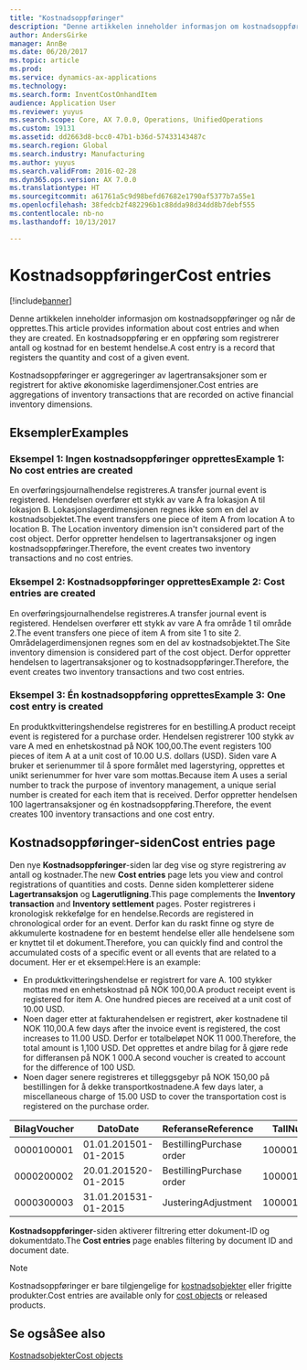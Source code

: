 ```yaml
---
title: "Kostnadsoppføringer"
description: "Denne artikkelen inneholder informasjon om kostnadsoppføringer og når de opprettes. En kostnadsoppføring er en oppføring som registrerer antall og kostnad for en bestemt hendelse."
author: AndersGirke
manager: AnnBe
ms.date: 06/20/2017
ms.topic: article
ms.prod: 
ms.service: dynamics-ax-applications
ms.technology: 
ms.search.form: InventCostOnhandItem
audience: Application User
ms.reviewer: yuyus
ms.search.scope: Core, AX 7.0.0, Operations, UnifiedOperations
ms.custom: 19131
ms.assetid: dd2663d8-bcc0-47b1-b36d-57433143487c
ms.search.region: Global
ms.search.industry: Manufacturing
ms.author: yuyus
ms.search.validFrom: 2016-02-28
ms.dyn365.ops.version: AX 7.0.0
ms.translationtype: HT
ms.sourcegitcommit: a61761a5c9d98befd67682e1790af5377b7a55e1
ms.openlocfilehash: 38fedcb2f482296b1c88dda98d34dd8b7debf555
ms.contentlocale: nb-no
ms.lasthandoff: 10/13/2017

---
```


# <a name="cost-entries"></a><span data-ttu-id="4564f-104">Kostnadsoppføringer</span><span class="sxs-lookup"><span data-stu-id="4564f-104">Cost entries</span></span>

[!include[banner](../includes/banner.md)]


<span data-ttu-id="4564f-105">Denne artikkelen inneholder informasjon om kostnadsoppføringer og når de opprettes.</span><span class="sxs-lookup"><span data-stu-id="4564f-105">This article provides information about cost entries and when they are created.</span></span> <span data-ttu-id="4564f-106">En kostnadsoppføring er en oppføring som registrerer antall og kostnad for en bestemt hendelse.</span><span class="sxs-lookup"><span data-stu-id="4564f-106">A cost entry is a record that registers the quantity and cost of a given event.</span></span>

<span data-ttu-id="4564f-107">Kostnadsoppføringer er aggregeringer av lagertransaksjoner som er registrert for aktive økonomiske lagerdimensjoner.</span><span class="sxs-lookup"><span data-stu-id="4564f-107">Cost entries are aggregations of inventory transactions that are recorded on active financial inventory dimensions.</span></span>

## <a name="examples"></a><span data-ttu-id="4564f-108">Eksempler</span><span class="sxs-lookup"><span data-stu-id="4564f-108">Examples</span></span>
### <a name="example-1-no-cost-entries-are-created"></a><span data-ttu-id="4564f-109">Eksempel 1: Ingen kostnadsoppføringer opprettes</span><span class="sxs-lookup"><span data-stu-id="4564f-109">Example 1: No cost entries are created</span></span>

<span data-ttu-id="4564f-110">En overføringsjournalhendelse registreres.</span><span class="sxs-lookup"><span data-stu-id="4564f-110">A transfer journal event is registered.</span></span> <span data-ttu-id="4564f-111">Hendelsen overfører ett stykk av vare A fra lokasjon A til lokasjon B. Lokasjonslagerdimensjonen regnes ikke som en del av kostnadsobjektet.</span><span class="sxs-lookup"><span data-stu-id="4564f-111">The event transfers one piece of item A from location A to location B. The Location inventory dimension isn't considered part of the cost object.</span></span> <span data-ttu-id="4564f-112">Derfor oppretter hendelsen to lagertransaksjoner og ingen kostnadsoppføringer.</span><span class="sxs-lookup"><span data-stu-id="4564f-112">Therefore, the event creates two inventory transactions and no cost entries.</span></span>

### <a name="example-2-cost-entries-are-created"></a><span data-ttu-id="4564f-113">Eksempel 2: Kostnadsoppføringer opprettes</span><span class="sxs-lookup"><span data-stu-id="4564f-113">Example 2: Cost entries are created</span></span>

<span data-ttu-id="4564f-114">En overføringsjournalhendelse registreres.</span><span class="sxs-lookup"><span data-stu-id="4564f-114">A transfer journal event is registered.</span></span> <span data-ttu-id="4564f-115">Hendelsen overfører ett stykk av vare A fra område 1 til område 2.</span><span class="sxs-lookup"><span data-stu-id="4564f-115">The event transfers one piece of item A from site 1 to site 2.</span></span> <span data-ttu-id="4564f-116">Områdelagerdimensjonen regnes som en del av kostnadsobjektet.</span><span class="sxs-lookup"><span data-stu-id="4564f-116">The Site inventory dimension is considered part of the cost object.</span></span> <span data-ttu-id="4564f-117">Derfor oppretter hendelsen to lagertransaksjoner og to kostnadsoppføringer.</span><span class="sxs-lookup"><span data-stu-id="4564f-117">Therefore, the event creates two inventory transactions and two cost entries.</span></span>

### <a name="example-3-one-cost-entry-is-created"></a><span data-ttu-id="4564f-118">Eksempel 3: Én kostnadsoppføring opprettes</span><span class="sxs-lookup"><span data-stu-id="4564f-118">Example 3: One cost entry is created</span></span>

<span data-ttu-id="4564f-119">En produktkvitteringshendelse registreres for en bestilling.</span><span class="sxs-lookup"><span data-stu-id="4564f-119">A product receipt event is registered for a purchase order.</span></span> <span data-ttu-id="4564f-120">Hendelsen registrerer 100 stykk av vare A med en enhetskostnad på NOK 100,00.</span><span class="sxs-lookup"><span data-stu-id="4564f-120">The event registers 100 pieces of item A at a unit cost of 10.00 U.S. dollars (USD).</span></span> <span data-ttu-id="4564f-121">Siden vare A bruker et serienummer til å spore formålet med lagerstyring, opprettes et unikt serienummer for hver vare som mottas.</span><span class="sxs-lookup"><span data-stu-id="4564f-121">Because item A uses a serial number to track the purpose of inventory management, a unique serial number is created for each item that is received.</span></span> <span data-ttu-id="4564f-122">Derfor oppretter hendelsen 100 lagertransaksjoner og én kostnadsoppføring.</span><span class="sxs-lookup"><span data-stu-id="4564f-122">Therefore, the event creates 100 inventory transactions and one cost entry.</span></span>

## <a name="cost-entries-page"></a><span data-ttu-id="4564f-123">Kostnadsoppføringer-siden</span><span class="sxs-lookup"><span data-stu-id="4564f-123">Cost entries page</span></span>
<span data-ttu-id="4564f-124">Den nye **Kostnadsoppføringer**-siden lar deg vise og styre registrering av antall og kostnader.</span><span class="sxs-lookup"><span data-stu-id="4564f-124">The new **Cost entries** page lets you view and control registrations of quantities and costs.</span></span> <span data-ttu-id="4564f-125">Denne siden kompletterer sidene **Lagertransaksjon** og **Lagerutligning**.</span><span class="sxs-lookup"><span data-stu-id="4564f-125">This page complements the **Inventory transaction** and **Inventory settlement** pages.</span></span> <span data-ttu-id="4564f-126">Poster registreres i kronologisk rekkefølge for en hendelse.</span><span class="sxs-lookup"><span data-stu-id="4564f-126">Records are registered in chronological order for an event.</span></span> <span data-ttu-id="4564f-127">Derfor kan du raskt finne og styre de akkumulerte kostnadene for en bestemt hendelse eller alle hendelsene som er knyttet til et dokument.</span><span class="sxs-lookup"><span data-stu-id="4564f-127">Therefore, you can quickly find and control the accumulated costs of a specific event or all events that are related to a document.</span></span> <span data-ttu-id="4564f-128">Her er et eksempel:</span><span class="sxs-lookup"><span data-stu-id="4564f-128">Here is an example:</span></span>

-   <span data-ttu-id="4564f-129">En produktkvitteringshendelse er registrert for vare A. 100 stykker mottas med en enhetskostnad på NOK 100,00.</span><span class="sxs-lookup"><span data-stu-id="4564f-129">A product receipt event is registered for item A. One hundred pieces are received at a unit cost of 10.00 USD.</span></span>
-   <span data-ttu-id="4564f-130">Noen dager etter at fakturahendelsen er registrert, øker kostnadene til NOK 110,00.</span><span class="sxs-lookup"><span data-stu-id="4564f-130">A few days after the invoice event is registered, the cost increases to 11.00 USD.</span></span> <span data-ttu-id="4564f-131">Derfor er totalbeløpet NOK 11 000.</span><span class="sxs-lookup"><span data-stu-id="4564f-131">Therefore, the total amount is 1,100 USD.</span></span> <span data-ttu-id="4564f-132">Det opprettes et andre bilag for å gjøre rede for differansen på NOK 1 000.</span><span class="sxs-lookup"><span data-stu-id="4564f-132">A second voucher is created to account for the difference of 100 USD.</span></span>
-   <span data-ttu-id="4564f-133">Noen dager senere registreres et tilleggsgebyr på NOK 150,00 på bestillingen for å dekke transportkostnadene.</span><span class="sxs-lookup"><span data-stu-id="4564f-133">A few days later, a miscellaneous charge of 15.00 USD to cover the transportation cost is registered on the purchase order.</span></span>

| <span data-ttu-id="4564f-134">Bilag</span><span class="sxs-lookup"><span data-stu-id="4564f-134">Voucher</span></span> | <span data-ttu-id="4564f-135">Dato</span><span class="sxs-lookup"><span data-stu-id="4564f-135">Date</span></span>       | <span data-ttu-id="4564f-136">Referanse</span><span class="sxs-lookup"><span data-stu-id="4564f-136">Reference</span></span>      | <span data-ttu-id="4564f-137">Tall</span><span class="sxs-lookup"><span data-stu-id="4564f-137">Number</span></span> | <span data-ttu-id="4564f-138">Parti-ID</span><span class="sxs-lookup"><span data-stu-id="4564f-138">Lot ID</span></span>  | <span data-ttu-id="4564f-139">Antall</span><span class="sxs-lookup"><span data-stu-id="4564f-139">Quantity</span></span> | <span data-ttu-id="4564f-140">Beløp</span><span class="sxs-lookup"><span data-stu-id="4564f-140">Amount</span></span>  |
|---------|------------|----------------|--------|---------|---------------|----|
| <span data-ttu-id="4564f-141">00001</span><span class="sxs-lookup"><span data-stu-id="4564f-141">00001</span></span>   | <span data-ttu-id="4564f-142">01.01.2015</span><span class="sxs-lookup"><span data-stu-id="4564f-142">01-01-2015</span></span> | <span data-ttu-id="4564f-143">Bestilling</span><span class="sxs-lookup"><span data-stu-id="4564f-143">Purchase order</span></span> | <span data-ttu-id="4564f-144">100001</span><span class="sxs-lookup"><span data-stu-id="4564f-144">100001</span></span> | <span data-ttu-id="4564f-145">0000101</span><span class="sxs-lookup"><span data-stu-id="4564f-145">0000101</span></span> | <span data-ttu-id="4564f-146">1 00,00</span><span class="sxs-lookup"><span data-stu-id="4564f-146">100.00</span></span>   | <span data-ttu-id="4564f-147">1000,00</span><span class="sxs-lookup"><span data-stu-id="4564f-147">1000.00</span></span> |
| <span data-ttu-id="4564f-148">00002</span><span class="sxs-lookup"><span data-stu-id="4564f-148">00002</span></span>   | <span data-ttu-id="4564f-149">20.01.2015</span><span class="sxs-lookup"><span data-stu-id="4564f-149">20-01-2015</span></span> | <span data-ttu-id="4564f-150">Bestilling</span><span class="sxs-lookup"><span data-stu-id="4564f-150">Purchase order</span></span> | <span data-ttu-id="4564f-151">100001</span><span class="sxs-lookup"><span data-stu-id="4564f-151">100001</span></span> | <span data-ttu-id="4564f-152">0000101</span><span class="sxs-lookup"><span data-stu-id="4564f-152">0000101</span></span> |          | <span data-ttu-id="4564f-153">100,00</span><span class="sxs-lookup"><span data-stu-id="4564f-153">100.00</span></span>  |
| <span data-ttu-id="4564f-154">00003</span><span class="sxs-lookup"><span data-stu-id="4564f-154">00003</span></span>   | <span data-ttu-id="4564f-155">31.01.2015</span><span class="sxs-lookup"><span data-stu-id="4564f-155">31-01-2015</span></span> | <span data-ttu-id="4564f-156">Justering</span><span class="sxs-lookup"><span data-stu-id="4564f-156">Adjustment</span></span>     | <span data-ttu-id="4564f-157">100001</span><span class="sxs-lookup"><span data-stu-id="4564f-157">100001</span></span> | <span data-ttu-id="4564f-158">0000101</span><span class="sxs-lookup"><span data-stu-id="4564f-158">0000101</span></span> |          | <span data-ttu-id="4564f-159">15,00</span><span class="sxs-lookup"><span data-stu-id="4564f-159">15.00</span></span>   |

<span data-ttu-id="4564f-160">**Kostnadsoppføringer**-siden aktiverer filtrering etter dokument-ID og dokumentdato.</span><span class="sxs-lookup"><span data-stu-id="4564f-160">The **Cost entries** page enables filtering by document ID and document date.</span></span> 

> [!NOTE]
> <span data-ttu-id="4564f-161">Kostnadsoppføringer er bare tilgjengelige for [kostnadsobjekter](cost-object.md) eller frigitte produkter.</span><span class="sxs-lookup"><span data-stu-id="4564f-161">Cost entries are available only for [cost objects](cost-object.md) or released products.</span></span>

<a name="see-also"></a><span data-ttu-id="4564f-162">Se også</span><span class="sxs-lookup"><span data-stu-id="4564f-162">See also</span></span>
--------

[<span data-ttu-id="4564f-163">Kostnadsobjekter</span><span class="sxs-lookup"><span data-stu-id="4564f-163">Cost objects</span></span>](cost-object.md)




